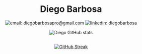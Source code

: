<div align="center">

# Diego Barbosa

  [![email: diegobarbosapro@gmail.com](https://img.shields.io/static/v1?label=Email&message=%20&color=8B89CC&labelColor=8B89CC&logoColor=FFF&style=for-the-badge&logo=protonmail)](mailto:diegobarbosapro@gmail.com)
  [![linkedin: diegobarbosa](https://img.shields.io/static/v1?label=Linkedin&message=%20&color=0077B5&labelColor=0077B5&logoColor=FFF&style=for-the-badge&logo=linkedin)](https://www.linkedin.com/in/diegobarbosad/)
  
</div>
<div align="center">
  
  ![Diego GitHub stats](https://github-readme-stats.vercel.app/api?username=barbosa-diego&theme=midnight-purple&show_icons=true)
  
</div>

##

<div align="center">

[![GitHub Streak](https://streak-stats.demolab.com?user=Barbosa-Diego&theme=buefy-dark&border_radius=4)](https://git.io/streak-stats)

</div>
